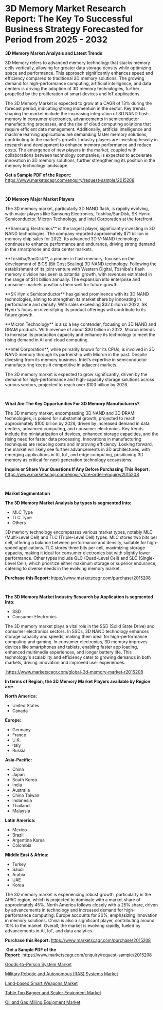 <p><h1>3D Memory Market Research Report: The Key To Successful Business Strategy Forecasted for Period from 2025 - 2032</h1></p><p><strong>3D Memory Market Analysis and Latest Trends</strong></p>
<p><p>3D Memory refers to advanced memory technology that stacks memory cells vertically, allowing for greater data storage density while optimizing space and performance. This approach significantly enhances speed and efficiency compared to traditional 2D memory solutions. The growing demand for high-performance computing, artificial intelligence, and data centers is driving the adoption of 3D memory technologies, further propelled by the proliferation of smart devices and IoT applications.</p><p>The 3D Memory Market is expected to grow at a CAGR of 13% during the forecast period, indicating strong momentum in the sector. Key trends shaping the market include the increasing integration of 3D NAND flash memory in consumer electronics, advancements in semiconductor manufacturing processes, and the rise of cloud computing solutions that require efficient data management. Additionally, artificial intelligence and machine learning applications are demanding faster memory solutions, contributing to the market's growth. Industry players are investing heavily in research and development to enhance memory performance and reduce costs. The emergence of new players in the market, coupled with collaborations between technology companies, is expected to accelerate innovation in 3D memory solutions, further strengthening its position in the memory technology landscape.</p></p>
<p><strong>Get a Sample PDF of the Report:&nbsp;</strong> <a href="https://www.marketscagr.com/enquiry/request-sample/2015208?utm_campaign=3001&utm_medium=2&utm_source=Github&utm_content=ia&utm_term=29032025&utm_id=3d-memory">https://www.marketscagr.com/enquiry/request-sample/2015208</a></p>
<p>&nbsp;</p>
<p><strong>3D Memory Major Market Players</strong></p>
<p><p>The 3D memory market, particularly 3D NAND flash, is rapidly evolving, with major players like Samsung Electronics, Toshiba/SanDisk, SK Hynix Semiconductor, Micron Technology, and Intel Corporation at the forefront. </p><p>**Samsung Electronics** is the largest player, significantly investing in 3D NAND technologies. The company reported approximately $71 billion in memory chip sales for 2022. Its advanced 3D V-NAND technology continues to enhance performance and endurance, driving strong demand in the smartphone and data center markets.</p><p>**Toshiba/SanDisk**, a pioneer in flash memory, focuses on the development of BiCS (Bit Cost Scaling) 3D NAND technology. Following the establishment of its joint venture with Western Digital, Toshiba's flash memory division has seen substantial growth, with revenues estimated in the range of $14 billion annually. The expansion into enterprise and consumer markets positions them well for future growth.</p><p>**SK Hynix Semiconductor** has gained prominence with its 3D NAND technologies, aiming to strengthen its market share by innovating in performance and density. With sales exceeding $32 billion in 2022, SK Hynix's focus on diversifying its product offerings will contribute to its future growth.</p><p>**Micron Technology** is also a key contender, focusing on 3D NAND and DRAM products. With revenue of about $30 billion in 2022, Micron intends to increase its production capacity and enhance its technology to meet the rising demand in AI and cloud computing.</p><p>**Intel Corporation**, while primarily known for its CPUs, is involved in 3D NAND memory through its partnership with Micron in the past. Despite divesting from its memory business, Intel's expertise in semiconductor manufacturing keeps it competitive in adjacent markets.</p><p>The 3D memory market is expected to grow significantly, driven by the demand for high-performance and high-capacity storage solutions across various sectors, projected to reach over $100 billion by 2026.</p></p>
<p>&nbsp;</p>
<p><strong>What Are The Key Opportunities For 3D Memory Manufacturers?</strong></p>
<p><p>The 3D memory market, encompassing 3D NAND and 3D DRAM technologies, is poised for substantial growth, projected to reach approximately $100 billion by 2026, driven by increased demand in data centers, advanced computing, and consumer electronics. Key trends include the miniaturization of devices, enhanced storage capacities, and the rising need for faster data processing. Innovations in manufacturing techniques are reducing costs and improving efficiency. Looking forward, the market will likely see further advancements in 3D architectures, with emerging applications in AI, IoT, and edge computing, positioning 3D memory as critical for next-generation technology ecosystems.</p></p>
<p><strong>Inquire or Share Your Questions If Any Before Purchasing This Report:</strong> <a href="https://www.marketscagr.com/enquiry/pre-order-enquiry/2015208?utm_campaign=3001&utm_medium=2&utm_source=Github&utm_content=ia&utm_term=29032025&utm_id=3d-memory">https://www.marketscagr.com/enquiry/pre-order-enquiry/2015208</a></p>
<p>&nbsp;</p>
<p><strong>Market Segmentation</strong></p>
<p><strong>The 3D Memory Market Analysis by types is segmented into:</strong></p>
<p><ul><li>MLC Type</li><li>TLC Type</li><li>Others</li></ul></p>
<p><p>3D memory technology encompasses various market types, notably MLC (Multi-Level Cell) and TLC (Triple-Level Cell) types. MLC stores two bits per cell, offering a balance between performance and density, suitable for high-speed applications. TLC stores three bits per cell, maximizing storage capacity, making it ideal for consumer electronics but with slightly lower performance. Other types include QLC (Quad-Level Cell) and SLC (Single-Level Cell), which prioritize either maximum storage or superior endurance, catering to diverse needs in the evolving memory market.</p></p>
<p><strong>Purchase this Report:&nbsp;</strong><a href="https://www.marketscagr.com/purchase/2015208?utm_campaign=3001&utm_medium=2&utm_source=Github&utm_content=ia&utm_term=29032025&utm_id=3d-memory">https://www.marketscagr.com/purchase/2015208</a></p>
<p>&nbsp;</p>
<p><strong>The 3D Memory Market Industry Research by Application is segmented into:</strong></p>
<p><ul><li>SSD</li><li>Consumer Electronics</li></ul></p>
<p><p>The 3D memory market plays a vital role in the SSD (Solid State Drive) and consumer electronics sectors. In SSDs, 3D NAND technology enhances storage capacity and speeds, making them ideal for high-performance computing and gaming. In consumer electronics, 3D memory improves devices like smartphones and tablets, enabling faster app loading, enhanced multimedia experiences, and longer battery life. This technology's scalability and efficiency cater to growing demands in both markets, driving innovation and improved user experiences.</p></p>
<p><a href="https://www.marketscagr.com/global-3d-memory-market-r2015208?utm_campaign=3001&utm_medium=2&utm_source=Github&utm_content=ia&utm_term=29032025&utm_id=3d-memory">&nbsp;https://www.marketscagr.com/global-3d-memory-market-r2015208</a></p>
<p><strong>In terms of Region, the 3D Memory Market Players available by Region are:</strong></p>
<p>
    <p> <strong> North America: </strong>
        <ul>
            <li>United States</li>
            <li>Canada</li>
        </ul>
        </p> 
    <p> <strong> Europe: </strong>
        <ul>
            <li>Germany</li>
            <li>France</li>
            <li>U.K.</li>
            <li>Italy</li>
            <li>Russia</li>
        </ul>
        </p> 
    <p> <strong> Asia-Pacific: </strong>
        <ul>
            <li>China</li>
            <li>Japan</li>
            <li>South Korea</li>
            <li>India</li>
            <li>Australia</li>
            <li>China Taiwan</li>
            <li>Indonesia</li>
            <li>Thailand</li>
            <li>Malaysia</li>
        </ul>
        </p> 
    <p> <strong> Latin America: </strong>
        <ul>
            <li>Mexico</li>
            <li>Brazil</li>
            <li>Argentina Korea</li>
            <li>Colombia</li>
        </ul>
        </p> 
    <p> <strong> Middle East & Africa: </strong>
        <ul>
            <li>Turkey</li>
            <li>Saudi</li>
            <li>Arabia</li>
            <li>UAE</li>
            <li>Korea</li>
        </ul>
    </p>
    </p>
<p><p>The 3D memory market is experiencing robust growth, particularly in the APAC region, which is projected to dominate with a market share of approximately 45%. North America follows closely with a 25% share, driven by advancements in technology and increased demand for high-performance computing. Europe accounts for 20%, emphasizing innovation in memory solutions. China is also a significant player, contributing around 10% to the market. Overall, the market is evolving rapidly, fueled by advancements in AI, IoT, and data analytics.</p></p>
<p><strong>Purchase this Report: </strong><a href="https://www.marketscagr.com/purchase/2015208?utm_campaign=3001&utm_medium=2&utm_source=Github&utm_content=ia&utm_term=29032025&utm_id=3d-memory">https://www.marketscagr.com/purchase/2015208</a></p>
<p>&nbsp;<strong>Get a Sample PDF of the Report:&nbsp;&nbsp;</strong><a href="https://www.marketscagr.com/enquiry/request-sample/2015208?utm_campaign=3001&utm_medium=2&utm_source=Github&utm_content=ia&utm_term=29032025&utm_id=3d-memory">https://www.marketscagr.com/enquiry/request-sample/2015208</a></p>
<p><strong></strong></p>
<p><p><a href="https://www.linkedin.com/pulse/comprehensive-goods-to-person-system-market-report-360-degree-atzje?utm_campaign=3001&utm_medium=2&utm_source=Github&utm_content=ia&utm_term=29032025&utm_id=3d-memory">Goods-to-Person System Market</a></p><p><a href="https://www.linkedin.com/pulse/assessment-military-robotic-autonomous-ras-systems-market-current-a8sfe?utm_campaign=3001&utm_medium=2&utm_source=Github&utm_content=ia&utm_term=29032025&utm_id=3d-memory">Military Robotic and Autonomous (RAS) Systems Market</a></p><p><a href="https://www.linkedin.com/pulse/forecast-land-based-smart-weapons-market-from-2025-2032-rapid-dieje?utm_campaign=3001&utm_medium=2&utm_source=Github&utm_content=ia&utm_term=29032025&utm_id=3d-memory">Land-based Smart Weapons Market</a></p><p><a href="https://www.linkedin.com/pulse/complete-analysis-table-top-bagger-sealer-equipment-dnkee?utm_campaign=3001&utm_medium=2&utm_source=Github&utm_content=ia&utm_term=29032025&utm_id=3d-memory">Table Top Bagger and Sealer Equipment Market</a></p><p><a href="https://www.linkedin.com/pulse/oil-gas-milling-equipment-market-outlook-2025-2032-comprehensive-9udje?utm_campaign=3001&utm_medium=2&utm_source=Github&utm_content=ia&utm_term=29032025&utm_id=3d-memory">Oil and Gas Milling Equipment Market</a></p></p>